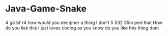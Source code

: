 # Java-Game-Snake
4
g4
bf
r4
how would you decipher a thing
I don't
5
532
35io
ped
that
How do you liek this
I just loves coding as you know
do you like this thing dom

